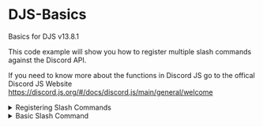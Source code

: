 # DJS-Basics

Basics for DJS v13.8.1

This code example will show you how to register multiple slash commands against the Discord API.

If you need to know more about the functions in Discord JS go to the offical Discord JS Website https://discord.js.org/#/docs/discord.js/main/general/welcome

<details><summary>Registering Slash Commands</summary>
    ```javascript
    const Discord = require('discord.js')
    const {Intents, Collection} = require('discord.js')
    const fs = require('fs')
    const {REST} = require('@discordjs/rest')
    const {Routes} = require('discord-api-types/v10')
    const client = new Discord.Client({intents: [Intents.FLAGS.GUILD, Intents.FLAGS.GUILD_MESSAGES, Intents.Flags.GUILD_MEMBERS, Intents.FLAGS.DIRECT_MESSAGES] })

    // // // // // // // // // // // 
    // Commands folder is src/cmds/
    // // // // // // // // // // // 

    // // // // // // // // // // //
    // Getting and Loading commands
    // // // // // // // // // // //

    folder = `${__dirname}/cmds/`
    const cmds = []
    const files = fs.readdirSync(folder)

    files.filter(f => fs.statSync(folder + f).isDirectory())
        .forEach(nested => fs.readdirSync(folder + nested).forEach(f => files.push(nested + '/' + f)));

    client.cmds = new Collection()

    const commandsFiles = files.filter(f => f.endsWith('.js'));
    if (files.length > 0) {
        console.log(`Found ${commandsFiles.length} files to load!\n`);

        for (const f of commandsFiles) {
            console.log(`Loading '${f}'...`);
            const command = require(folder + f);
            cmds.push(command.data.toJSON())
            client.cmds.set(command.data.name, command)

        }
    }

    client.once("ready", () => {
        const CLIENT_ID = client.user.id;
        const GUILD_ID = 'YOUR GUILD ID'

        const rest = new REST({version: '10'}).setToken(YOUR BOT TOKEN);

        (async () => {
            try {
              if (process.env.ENV === "production") {
                await rest.put(Routes.applicationCommands(CLIENT_ID), {
                    body: cmds
                });
                console.log("Slash commands registered globally!")
              } else {
                await rest.put(Routes.applicationGuildCommands(CLIENT_ID, GUILD_ID), {
                    body: cmds
                });
                console.log("Slash commands registered locally!")
              }
            } catch (e) {
                // ignore
            }
        })();
    })

    client.on('interactionCreate', async interaction => {
        if (!interaction.isCommand()) return;

        const command = client.cmds.get(interaction.commandName);
        if (!command) return;

        try {
            await command.execute(interaction);
        } catch (e) {
            // ignore
        }
    })

    // // // // // // // // // // // // //
    // End Of Getting and Loading Commands
    // // // // // // // // // // // // //
</details>


<details><summary>Basic Slash Command</summary>
    ```javascript
    const {SlashCommandBuilder} = require('@discordjs/builders')
    const {Interaction} = require('discord.js')

    module.exports = {
      data: new SlashCommandBuilder()
          .setName('ping')
          .setDescription('Replies with pong'),
          /**
          * @param {Interaction} interaction
          */
        async execute(interaction) {
          interaction.reply({content: 'Pong!', ephermal: true}) // Ephermal only shows the reply to the user that ran the command
      }
    }
    ```
</details>

